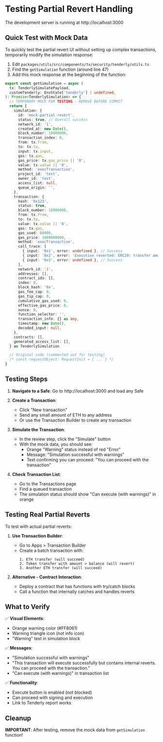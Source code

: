 # Testing Partial Revert Handling

The development server is running at http://localhost:3000

## Quick Test with Mock Data

To quickly test the partial revert UI without setting up complex transactions, temporarily modify the simulation response:

1. Edit `packages/utils/src/components/tx/security/tenderly/utils.ts`
2. Find the `getSimulation` function (around line 47)
3. Add this mock response at the beginning of the function:

```typescript
export const getSimulation = async (
  tx: TenderlySimulatePayload,
  customTenderly: EnvState['tenderly'] | undefined,
): Promise<TenderlySimulation> => {
  // TEMPORARY MOCK FOR TESTING - REMOVE BEFORE COMMIT
  return {
    simulation: {
      id: 'mock-partial-revert',
      status: true, // Overall success
      network_id: '1',
      created_at: new Date(),
      block_number: 18000000,
      transaction_index: 0,
      from: tx.from,
      to: tx.to,
      input: tx.input,
      gas: tx.gas,
      gas_price: tx.gas_price || '0',
      value: tx.value || '0',
      method: 'execTransaction',
      project_id: 'test',
      owner_id: 'test',
      access_list: null,
      queue_origin: '',
    },
    transaction: {
      hash: '0x123',
      status: true,
      block_number: 18000000,
      from: tx.from,
      to: tx.to,
      value: tx.value || '0',
      gas: tx.gas,
      gas_used: 80000,
      gas_price: 1000000000,
      method: 'execTransaction',
      call_trace: [
        { input: '0x1', error: undefined }, // Success
        { input: '0x2', error: 'Execution reverted: ERC20: transfer amount exceeds balance' }, // Partial revert
        { input: '0x3', error: undefined }, // Success
      ],
      network_id: '1',
      addresses: [],
      contract_ids: [],
      index: 0,
      block_hash: '0x',
      gas_fee_cap: 0,
      gas_tip_cap: 0,
      cumulative_gas_used: 0,
      effective_gas_price: 0,
      nonce: 0,
      function_selector: '',
      transaction_info: {} as any,
      timestamp: new Date(),
      decoded_input: null,
    },
    contracts: [],
    generated_access_list: [],
  } as TenderlySimulation

  // Original code (commented out for testing)
  /* const requestObject: RequestInit = { ... } */
}
```

## Testing Steps

1. **Navigate to a Safe**: Go to http://localhost:3000 and load any Safe

2. **Create a Transaction**: 
   - Click "New transaction"
   - Send any small amount of ETH to any address
   - Or use the Transaction Builder to create any transaction

3. **Simulate the Transaction**:
   - In the review step, click the "Simulate" button
   - With the mock data, you should see:
     - Orange "Warning" status instead of red "Error"
     - Message: "Simulation successful with warnings"
     - Text confirming you can proceed: "You can proceed with the transaction"

4. **Check Transaction List**:
   - Go to the Transactions page
   - Find a queued transaction
   - The simulation status should show "Can execute (with warnings)" in orange

## Testing Real Partial Reverts

To test with actual partial reverts:

1. **Use Transaction Builder**:
   - Go to Apps > Transaction Builder
   - Create a batch transaction with:
     ```
     1. ETH transfer (will succeed)
     2. Token transfer with amount > balance (will revert)
     3. Another ETH transfer (will succeed)
     ```

2. **Alternative - Contract Interaction**:
   - Deploy a contract that has functions with try/catch blocks
   - Call a function that internally catches and handles reverts

## What to Verify

✅ **Visual Elements**:
- Orange warning color (#FF8061)
- Warning triangle icon (not info icon)
- "Warning" text in simulation block

✅ **Messages**:
- "Simulation successful with warnings"
- "This transaction will execute successfully but contains internal reverts. You can proceed with the transaction."
- "Can execute (with warnings)" in transaction list

✅ **Functionality**:
- Execute button is enabled (not blocked)
- Can proceed with signing and execution
- Link to Tenderly report works

## Cleanup

**IMPORTANT**: After testing, remove the mock data from `getSimulation` function!